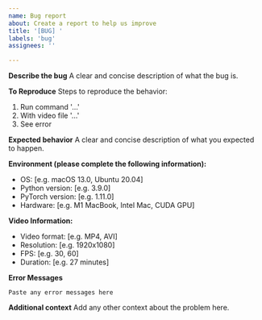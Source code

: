```yaml
---
name: Bug report
about: Create a report to help us improve
title: '[BUG] '
labels: 'bug'
assignees: ''

---
```


**Describe the bug**
A clear and concise description of what the bug is.

**To Reproduce**
Steps to reproduce the behavior:
1. Run command '...'
2. With video file '...'
3. See error

**Expected behavior**
A clear and concise description of what you expected to happen.

**Environment (please complete the following information):**
 - OS: [e.g. macOS 13.0, Ubuntu 20.04]
 - Python version: [e.g. 3.9.0]
 - PyTorch version: [e.g. 1.11.0]
 - Hardware: [e.g. M1 MacBook, Intel Mac, CUDA GPU]

**Video Information:**
 - Video format: [e.g. MP4, AVI]
 - Resolution: [e.g. 1920x1080]
 - FPS: [e.g. 30, 60]
 - Duration: [e.g. 27 minutes]

**Error Messages**
```
Paste any error messages here
```

**Additional context**
Add any other context about the problem here. 